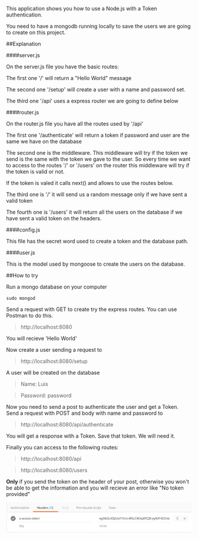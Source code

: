 This application shows you how to use a Node.js with a Token authentication.

You need to have a mongodb running locally to save the users we are going to create on this project.


##Explanation

####server.js

On the server.js file you have the basic routes: 

The first one '/' will return a "Hello World" message

The second one '/setup' will create a user with a name and password set.

The third one '/api' uses a express router we are going to define below

####router.js

On the router.js file you have all the routes used by '/api'

The first one '/authenticate' will return a token if password and user are the same we have on the database

The second one is the middleware. This middleware will try if the token we send is the same with the token we gave to the user. So every time we want to access to the routes '/' or '/users' on the router this middleware will try if the token is valid or not.

If the token is valed it calls next() and allows to use the routes below.

The third one is '/' it will send us a random message only if we have sent a valid token

The fourth one is '/users' it will return all the users on the database if we have sent a valid token on the headers. 

####config.js

This file has the secret word used to create a token and the database path.

####user.js

This is the model used by mongoose to create the users on the database.

##How to try

Run a mongo database on your computer

```
sudo mongod
```

Send a request with GET to create try the express routes. You can use Postman to do this. 

> http://localhost:8080

You will recieve 'Hello World'

Now create a user sending a request to

> http://localhost:8080/setup

A user will be created on the database 

> Name: Luis

> Password: password 

Now you need to send a post to authenticate the user and get a Token. Send a request with POST  and body with name and password to 

> http://localhost:8080/api/authenticate

You will get a response with a Token. Save that token. We will need it.

Finally you can access to the following routes:

> http://localhost:8080/api

> http://localhost:8080/users

**Only** if you send the token on the header of your post, otherwise you won't be able to get the information and you will recieve an error like "No token provided"

![Token](./header-token.png)


